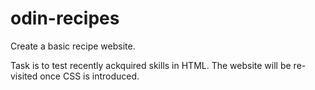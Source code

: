 # odin-recipes
Create a basic recipe website.

Task is to test recently ackquired skills in HTML. The website will be re-visited once CSS is introduced.


